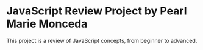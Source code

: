 # JavaScript Review Project by Pearl Marie Monceda
This project is a review of JavaScript concepts, from beginner to advanced.